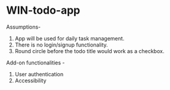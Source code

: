 # WIN-todo-app

Assumptions-
  1. App will be used for daily task management.
  2. There is no login/signup functionality.
  3. Round circle before the todo title would work as a checkbox.

Add-on functionalities - 
  1. User authentication
  2. Accessibility
